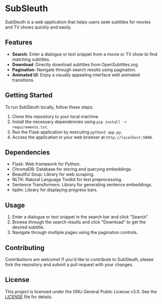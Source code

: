 # SubSleuth

SubSleuth is a web application that helps users seek subtitles for movies and TV shows quickly and easily.

## Features

- **Search**: Enter a dialogue or text snippet from a movie or TV show to find matching subtitles.
- **Download**: Directly download subtitles from OpenSubtitles.org.
- **Pagination**: Navigate through search results using pagination.
- **Animated UI**: Enjoy a visually appealing interface with animated transitions.

## Getting Started

To run SubSleuth locally, follow these steps:

1. Clone this repository to your local machine.
2. Install the necessary dependencies using `pip install -r requirements.txt`.
3. Run the Flask application by executing `python3 app.py`.
4. Access the application in your web browser at `http://localhost:5000`.

## Dependencies

- Flask: Web framework for Python.
- ChromaDB: Database for storing and querying embeddings.
- Beautiful Soup: Library for web scraping.
- NLTK: Natural Language Toolkit for text preprocessing.
- Sentence Transformers: Library for generating sentence embeddings.
- tqdm: Library for displaying progress bars.

## Usage

1. Enter a dialogue or text snippet in the search bar and click "Search".
2. Browse through the search results and click "Download" to get the desired subtitle.
3. Navigate through multiple pages using the pagination controls.

## Contributing

Contributions are welcome! If you'd like to contribute to SubSleuth, please fork the repository and submit a pull request with your changes.

## License

This project is licensed under the GNU General Public License v3.0. See the [LICENSE](LICENSE) file for details.

